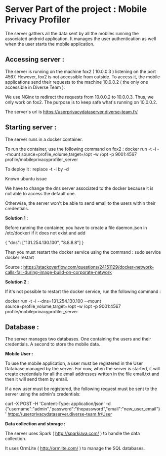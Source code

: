 Server Part of the project : Mobile Privacy Profiler
==============
The server gathers all the data sent by all the mobiles running the associated android application.
It manages the user authentication as well when the user starts the mobile application.

Accessing server :
--------------

The server is running on the machine fox2 ( 10.0.0.3 ) listening on the port 4567. However, fox2 is not accessible from outside.
To access it, the mobile applications send their requests to the machine 10.0.0.2 ( the only one accessible in Diverse Team ).

We use NGinx to redirect the requests  from 10.0.0.2 to 10.0.0.3. Thus, we only work on fox2.
The purpose is to keep safe what's running on 10.0.0.2. 

The server's url is https://userprivacydataserver.diverse-team.fr/

Starting server :
--------------
The server runs in a docker container.

To run the container, use the following command on fox2 : docker run -t -i --mount source=profile_volume,target=/opt -w /opt -p 9001:4567 profile/mobileprivacyprofiler_server

To deploy it : replace -t -i by -d

Known ubuntu issue

We have to change the dns server associated to the docker because it is not able to access the default one. 

Otherwise, the server won't be able to send email to the users within their credentials. 

**Solution 1** :

Before running the container, you have to create a file daemon.json in /etc/docker/ if it does not exist and add 

{
    "dns": ["131.254.130.100", "8.8.8.8"]
}

Then you must restart the docker service using the command : sudo service docker restart

Source :
https://stackoverflow.com/questions/24151129/docker-network-calls-fail-during-image-build-on-corporate-network

**Solution 2** :

If it's not possible to restart the docker service, run the following command :

docker run -t -i --dns=131.254.130.100 --mount source=profile_volume,target=/opt -w /opt -p 9001:4567 profile/mobileprivacyprofiler_server

Database :
--------------

The server manages two databases. 
One containing the users and their credentials. 
A second to store the mobile data.

**Mobile User :**

To use the mobile application, a user must be registered in the User Database managed by the server. For now, when the server is started, it will create credentials for all the email addresses written in the file email.txt and then it will send them by email.

If a new user must be registered, the following request must be sent to the server using the admin's credentials:

curl -X POST -H 'Content-Type: application/json' -d {"username":"admin","password":"thepassword","email":"new_user_email"}' https://userprivacydataserver.diverse-team.fr/User

**Data collection and storage :**

The server uses Spark ( http://sparkjava.com/ ) to handle the data collection.

It uses OrmLite ( http://ormlite.com/ ) to manage the SQL databases. 

